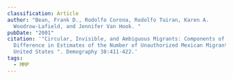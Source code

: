 ```yaml
---
classification: Article
author: "Bean, Frank D., Rodolfo Corona, Rodolfo Tuiran, Karen A.
  Woodrow-Lafield, and Jennifer Van Hook. "
pubDate: "2001"
citation: '"Circular, Invisible, and Ambiguous Migrants: Components of
  Difference in Estimates of the Number of Unauthorized Mexican Migrants in the
  United States ". Demography 38:411-422.'
tags:
  - MMP
---
```

